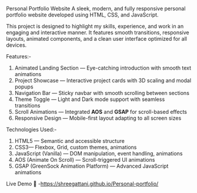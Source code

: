 Personal Portfolio Website
A sleek, modern, and fully responsive personal portfolio website developed using HTML, CSS, and JavaScript.

This project is designed to highlight my skills, experience, and work in an engaging and interactive manner. It features smooth transitions, responsive layouts, animated components, and a clean user interface optimized for all devices.

Features:-
1. Animated Landing Section — Eye-catching introduction with smooth text animations
2. Project Showcase — Interactive project cards with 3D scaling and modal popups
3. Navigation Bar — Sticky navbar with smooth scrolling between sections
4. Theme Toggle — Light and Dark mode support with seamless transitions
5. Scroll Animations — Integrated **AOS** and **GSAP** for scroll-based effects
6. Responsive Design — Mobile-first layout adapting to all screen sizes

Technologies Used:-
1. HTML5 — Semantic and accessible structure
2. CSS3— Flexbox, Grid, custom themes, animations
3. JavaScript (Vanilla) — DOM manipulation, event handling, animations
4. AOS (Animate On Scroll) — Scroll-triggered UI animations
5. GSAP (GreenSock Animation Platform) — Advanced JavaScript animations

 Live Demo
🔗 -https://shreegattani.github.io/Personal-portfolio/
